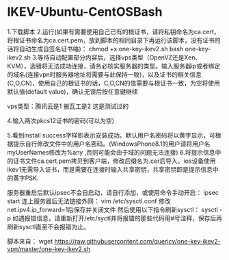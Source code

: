 # IKEV-Ubuntu-CentOSBash

1.下载脚本
2.运行(如果有需要使用自己已有的根证书，请将私钥命名为ca.cert，将根证书命名为ca.cert.pem，放到脚本的相同目录下再运行该脚本，没有证书的话将自动生成自签名证书咯)：
chmod +x one-key-ikev2.sh
bash one-key-ikev2.sh
3.等待自动配置部分内容后，选择vps类型（OpenVZ还是Xen、KVM），选错将无法成功连接，请务必核实服务器的类型。输入服务器ip或者绑定的域名(连接vpn时服务器地址将需要与此保持一致)，以及证书的相关信息(C,O,CN)，使用自己的根证书的话，C,O,CN的值需要与根证书一致，为空将使用默认值(default value)，确认无误后按任意键继续

vps类型：腾讯云是1  搬瓦工是2 这是测试过的

4.输入两次pkcs12证书的密码(可以为空)

5.看到install success字样即表示安装成功。默认用户名密码将以黄字显示，可根据提示自行修改文件中的用户名密码。(WindowsPhone8.1的用户请将用户名myUserNames修改为%any ,否则可能会由于域的问题无法连接)
6.将提示信息中的证书文件ca.cert.pem拷贝到客户端，修改后缀名为.cer后导入。ios设备使用Ikev1无需导入证书，而是需要在连接时输入共享密钥，共享密钥即是提示信息中的黄字PSK.

服务器重启后默认ipsec不会自启动，请自行添加，或使用命令手动开启：
ipsec start
连上服务器后无法链接外网：
vim /etc/sysctl.conf
修改net.ipv4.ip_forward=1后保存并关闭文件 然后使用以下指令刷新sysctl：
sysctl -p
如遇报错信息，请重新打开/etc/syctl并将报错的那些代码用#号注释，保存后再刷新sysctl直至不会报错为止。

脚本来自：
wget https://raw.githubusercontent.com/quericy/one-key-ikev2-vpn/master/one-key-ikev2.sh
